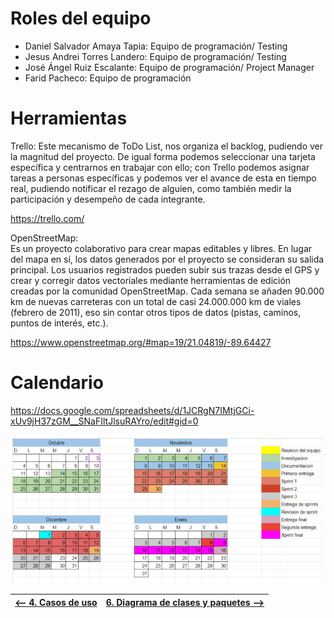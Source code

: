 # Roles del equipo

* Daniel Salvador Amaya Tapia: Equipo de programación/ Testing
* Jesus Andrei Torres Landero: Equipo de programación/ Testing
* José Ángel Ruiz Escalante: Equipo de programación/ Project Manager
* Farid Pacheco: Equipo de programación

# Herramientas

Trello: 
Este mecanismo de ToDo List, nos organiza el backlog, pudiendo ver la magnitud del proyecto. De igual forma podemos seleccionar una tarjeta específica y centrarnos en trabajar con ello; con Trello podemos asignar tareas a personas específicas y podemos ver el avance de esta en tiempo real, pudiendo notificar el rezago de alguien, como también medir la participación y desempeño de cada integrante.

https://trello.com/ 

OpenStreetMap:  
Es un proyecto colaborativo para crear mapas editables y libres. En lugar del mapa en sí, los datos generados por el proyecto se consideran su salida principal.
Los usuarios registrados pueden subir sus trazas desde el GPS y crear y corregir datos vectoriales mediante herramientas de edición creadas por la comunidad OpenStreetMap. Cada semana se añaden 90.000 km de nuevas carreteras con un total de casi 24.000.000 km de viales (febrero de 2011), eso sin contar otros tipos de datos (pistas, caminos, puntos de interés, etc.).

https://www.openstreetmap.org/#map=19/21.04819/-89.64427

# Calendario

https://docs.google.com/spreadsheets/d/1JCRgN7IMtjGCi-xUv9jH37zGM__SNaFIltJlsuRAYro/edit#gid=0 

![img](img/calendario.png)


|[<-- 4. Casos de uso](Casos_de_Uso.md)|[6. Diagrama de clases y paquetes -->](diagramaClases_paquete.md)|
|---|---|

